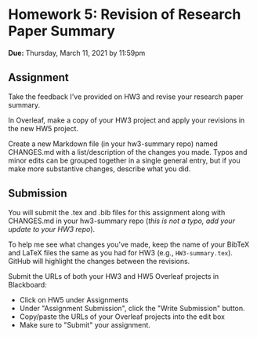 # Homework 5: Revision of Research Paper Summary

**Due:** Thursday, March 11, 2021 by 11:59pm 
 
## Assignment

Take the feedback I've provided on HW3 and revise your research paper summary.   

In Overleaf, make a copy of your HW3 project and apply your revisions in the new HW5 project.

Create a new Markdown file (in your hw3-summary repo) named CHANGES.md with a list/description of the changes you made.  Typos and minor edits can be grouped together in a single general entry, but if you make more substantive changes, describe what you did.

## Submission

You will submit the .tex and .bib files for this assignment along with CHANGES.md in your hw3-summary repo (*this is not a typo, add your update to your HW3 repo*).  

To help me see what changes you've made, keep the name of your BibTeX and LaTeX files the same as you had for HW3 (e.g., `HW3-summary.tex`). GitHub will highlight the changes between the revisions.

Submit the URLs of both your HW3 and HW5 Overleaf projects in Blackboard:

* Click on HW5 under Assignments
* Under "Assignment Submission", click the "Write Submission" button.
* Copy/paste the URLs of your Overleaf projects into the edit box
* Make sure to "Submit" your assignment.

